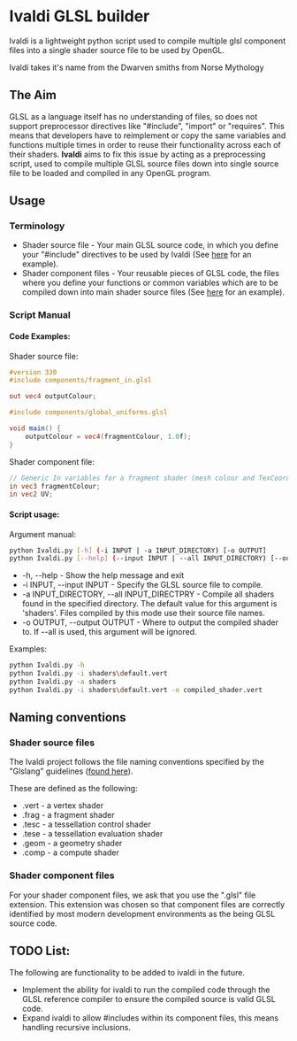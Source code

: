 # Ivaldi GLSL builder
Ivaldi is a lightweight python script used to compile multiple glsl component files into a single shader source file to be used by OpenGL.

Ivaldi takes it's name from the Dwarven smiths from Norse Mythology

## The Aim
GLSL as a language itself has no understanding of files, so does not support preprocessor directives like "#include", "import" or "requires". This means that developers have to reimplement or copy the same variables and functions multiple times in order to reuse their functionality across each of their shaders. **Ivaldi** aims to fix this issue by acting as a preprocessing script, used to compile multiple GLSL source files down into single source file to be loaded and compiled in any OpenGL program.

## Usage
### Terminology
* Shader source file - Your main GLSL source code, in which you define your "#include" directives to be used by Ivaldi (See [here](https://github.com/TReed1104/ivaldi-glsl-builder/blob/master/shaders/default.vert) for an example).
* Shader component files - Your reusable pieces of GLSL code, the files where you define your functions or common variables which are to be compiled down into main shader source files (See [here](https://github.com/TReed1104/ivaldi-glsl-builder/blob/master/components/global_uniforms.glsl) for an example).

### Script Manual
#### Code Examples:
Shader source file:
```GLSL
#version 330
#include components/fragment_in.glsl

out vec4 outputColour;

#include components/global_uniforms.glsl

void main() {
	outputColour = vec4(fragmentColour, 1.0f);
}

```

Shader component file:
```GLSL
// Generic In variables for a fragment shader (mesh colour and TexCoords)
in vec3 fragmentColour;
in vec2 UV;
```

#### Script usage:
Argument manual:
```bash
python Ivaldi.py [-h] (-i INPUT | -a INPUT_DIRECTORY) [-o OUTPUT]
python Ivaldi.py [--help] (--input INPUT | --all INPUT_DIRECTORY) [--output OUTPUT]
```

* -h, --help - Show the help message and exit
* -i INPUT, --input INPUT - Specify the GLSL source file to compile.
* -a INPUT_DIRECTORY, --all INPUT_DIRECTPRY - Compile all shaders found in the specified directory. The default value for this argument is 'shaders'. Files compiled by this mode use their source file names.
* -o OUTPUT, --output OUTPUT - Where to output the compiled shader to. If --all is used, this argument will be ignored.

Examples:
```bash
python Ivaldi.py -h
python Ivaldi.py -i shaders\default.vert
python Ivaldi.py -a shaders
python Ivaldi.py -i shaders\default.vert -o compiled_shader.vert
```

## Naming conventions
### Shader source files
The Ivaldi project follows the file naming conventions specified by the "Glslang" guidelines ([found here](https://www.khronos.org/opengles/sdk/tools/Reference-Compiler/)).

These are defined as the following:
* .vert - a vertex shader
* .frag - a fragment shader
* .tesc - a tessellation control shader
* .tese - a tessellation evaluation shader
* .geom - a geometry shader
* .comp - a compute shader

### Shader component files
For your shader component files, we ask that you use the ".glsl" file extension. This extension was chosen so that component files are correctly identified by most modern development environments as the being GLSL source code.


## TODO List:
The following are functionality to be added to ivaldi in the future.
* Implement the ability for ivaldi to run the compiled code through the GLSL reference compiler to ensure the compiled source is valid GLSL code.
* Expand ivaldi to allow #includes within its component files, this means handling recursive inclusions.
